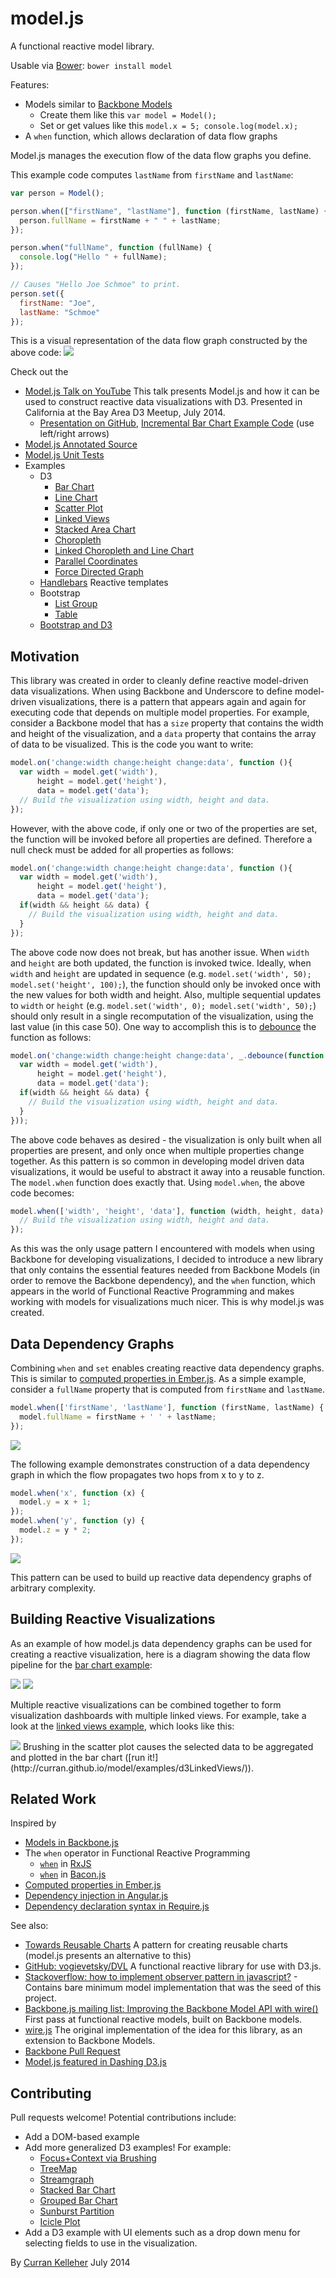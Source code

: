 model.js
========

A functional reactive model library.

Usable via [Bower](http://bower.io/): `bower install model`

Features:

 * Models similar to [Backbone Models](http://backbonejs.org/#Model)
   * Create them like this `var model = Model();`
   * Set or get values like this `model.x = 5; console.log(model.x);`
 * A `when` function, which allows declaration of data flow graphs

Model.js manages the execution flow of the data flow graphs you define.

This example code computes `lastName` from `firstName` and `lastName`:
```javascript
var person = Model();

person.when(["firstName", "lastName"], function (firstName, lastName) {
  person.fullName = firstName + " " + lastName;
});

person.when("fullName", function (fullName) {
  console.log("Hello " + fullName);
});

// Causes "Hello Joe Schmoe" to print.
person.set({
  firstName: "Joe",
  lastName: "Schmoe"
});
```

This is a visual representation of the data flow graph constructed by the above code:
<img src="http://curran.github.io/model/images/computedProperty.png">

Check out the

 * [Model.js Talk on YouTube](https://www.youtube.com/watch?v=TpZqVAtQs94) This talk presents Model.js and how it can be used to construct reactive data visualizations with D3. Presented in California at the Bay Area D3 Meetup, July 2014.
   * [Presentation on GitHub](https://github.com/curran/screencasts/tree/gh-pages/reactiveDataVis), [Incremental Bar Chart Example Code](http://curran.github.io/screencasts/reactiveDataVis/examples/viewer/index.html#/) (use left/right arrows)
 * [Model.js Annotated Source](http://curran.github.io/model/docs/model.html)
 * [Model.js Unit Tests](http://curran.github.io/model/docs/ModelTests.html)
 * Examples
   * D3
     * [Bar Chart](https://github.com/curran/model/tree/gh-pages/examples/d3BarChart)
     * [Line Chart](https://github.com/curran/model/tree/gh-pages/examples/d3LineChart)
     * [Scatter Plot](https://github.com/curran/model/tree/gh-pages/examples/d3ScatterPlot)
     * [Linked Views](https://github.com/curran/model/tree/gh-pages/examples/d3LinkedViews)
     * [Stacked Area Chart](https://github.com/curran/model/tree/gh-pages/examples/d3StackedArea)
     * [Choropleth](https://github.com/curran/model/tree/gh-pages/examples/d3Choropleth)
     * [Linked Choropleth and Line Chart](https://github.com/curran/model/tree/gh-pages/examples/d3LinkedChoropleth)
     * [Parallel Coordinates](https://github.com/curran/model/tree/gh-pages/examples/d3ParallelCoordinates)
     * [Force Directed Graph](https://github.com/curran/model/tree/gh-pages/examples/d3ForceDirectedGraph)
   * [Handlebars](https://github.com/curran/model/tree/gh-pages/examples/handlebars) Reactive templates
   * Bootstrap
     * [List Group](https://github.com/curran/model/tree/gh-pages/examples/bootstrapListGroup)
     * [Table](https://github.com/curran/model/tree/gh-pages/examples/bootstrapTable)
   * [Bootstrap and D3](https://github.com/curran/model/tree/gh-pages/examples/d3Bootstrap)

## Motivation

This library was created in order to cleanly define reactive model-driven data visualizations. When using Backbone and Underscore to define model-driven visualizations, there is a pattern that appears again and again for executing code that depends on multiple model properties. For example, consider a Backbone model that has a `size` property that contains the width and height of the visualization, and a `data` property that contains the array of data to be visualized. This is the code you want to write:

```javascript
model.on('change:width change:height change:data', function (){
  var width = model.get('width'),
      height = model.get('height'),
      data = model.get('data');
  // Build the visualization using width, height and data.
});
```

However, with the above code, if only one or two of the properties are set, the function will be invoked before all properties are defined. Therefore a null check must be added for all properties as follows:

```javascript
model.on('change:width change:height change:data', function (){
  var width = model.get('width'),
      height = model.get('height'),
      data = model.get('data');
  if(width && height && data) {
    // Build the visualization using width, height and data.
  }
});
```

The above code now does not break, but has another issue. When `width` and `height` are both updated, the function is invoked twice. Ideally, when `width` and `height` are updated in sequence (e.g. `model.set('width', 50); model.set('height', 100);`), the function should only be invoked once with the new values for both width and height. Also, multiple sequential updates to `width` or `height` (e.g. `model.set('width', 0); model.set('width', 50);`) should only result in a single recomputation of the visualization, using the last value (in this case 50). One way to accomplish this is to [debounce](http://underscorejs.org/#debounce) the function as follows:

```javascript
model.on('change:width change:height change:data', _.debounce(function (){
  var width = model.get('width'),
      height = model.get('height'),
      data = model.get('data');
  if(width && height && data) {
    // Build the visualization using width, height and data.
  }
}));
```

The above code behaves as desired - the visualization is only built when all properties are present, and only once when multiple properties change together. As this pattern is so common in developing model driven data visualizations, it would be useful to abstract it away into a reusable function. The `model.when` function does exactly that. Using `model.when`, the above code becomes:

```javascript
model.when(['width', 'height', 'data'], function (width, height, data) {
  // Build the visualization using width, height and data.
});
```

As this was the only usage pattern I encountered with models when using Backbone for developing visualizations, I decided to introduce a new library that only contains the essential features needed from Backbone Models (in order to remove the Backbone dependency), and the `when` function, which appears in the world of Functional Reactive Programming and makes working with models for visualizations much nicer. This is why model.js was created.

## Data Dependency Graphs

Combining `when` and `set` enables creating reactive data dependency graphs. This is similar to [computed properties in Ember.js](http://emberjs.com/guides/object-model/computed-properties/). As a simple example, consider a `fullName` property that is computed from `firstName` and `lastName`.

```javascript
model.when(['firstName', 'lastName'], function (firstName, lastName) {
  model.fullName = firstName + ' ' + lastName;
});
```

<img src="http://curran.github.io/model/images/computedProperty.png">

The following example demonstrates construction of a data dependency graph in which the flow propagates two hops from x to y to z.
```javascript
model.when('x', function (x) {
  model.y = x + 1;
});
model.when('y', function (y) {
  model.z = y * 2;
});
```

<img src="http://curran.github.io/model/images/dependencyGraph.png">

This pattern can be used to build up reactive data dependency graphs of arbitrary complexity. 

## Building Reactive Visualizations

As an example of how model.js data dependency graphs can be used for creating a reactive visualization, here is a diagram showing the data flow pipeline for the [bar chart example](https://github.com/curran/model/tree/gh-pages/examples/d3BarChart):

<img src="http://curran.github.io/model/images/barChart.png">
<img src="http://curran.github.io/model/images/barChartFlow.png">

Multiple reactive visualizations can be combined together to form visualization dashboards with multiple linked views. For example, take a look at the [linked views example](https://github.com/curran/model/tree/gh-pages/examples/d3LinkedViews), which looks like this:

<img src="http://curran.github.io/model/images/linkedViews.png">
Brushing in the scatter plot causes the selected data to be aggregated and plotted in the bar chart ([run it!](http://curran.github.io/model/examples/d3LinkedViews/)).

## Related Work

Inspired by

  * [Models in Backbone.js](http://backbonejs.org/#Model)
  * The `when` operator in Functional Reactive Programming
    * [`when`](https://github.com/Reactive-Extensions/RxJS/blob/master/doc/api/core/observable.md#rxobservablewhenargs) in [RxJS](http://reactive-extensions.github.io/RxJS/)
    * [`when`](https://github.com/baconjs/bacon.js/tree/master#bacon-when) in [Bacon.js](https://github.com/baconjs/bacon.js/tree/master)
  * [Computed properties in Ember.js](http://emberjs.com/guides/object-model/computed-properties/)
  * [Dependency injection in Angular.js](http://docs.angularjs.org/guide/di)
  * [Dependency declaration syntax in Require.js](http://requirejs.org/docs/api.html#defdep)

See also:

 * [Towards Reusable Charts](http://bost.ocks.org/mike/chart/) A pattern for creating reusable charts (model.js presents an alternative to this)
 * [GitHub: vogievetsky/DVL](https://github.com/vogievetsky/DVL) A functional reactive library for use with D3.js.
 * [Stackoverflow: how to implement observer pattern in javascript?](http://stackoverflow.com/questions/12308246/how-to-implement-observer-pattern-in-javascript) - Contains bare minimum model implementation that was the seed of this project.
 * [Backbone.js mailing list: Improving the Backbone Model API with wire()](https://groups.google.com/forum/#!searchin/backbonejs/wire/backbonejs/CnFLHg-d0uk/lIJ8wYxSiTEJ) First pass at functional reactive models, built on Backbone models.
 * [wire.js](https://github.com/curran/phd/blob/dac07e2e8c38da7343645d7a07ec17a762120ea0/prototype/src/wire.js) The original implementation of the idea for this library, as an extension to Backbone Models.
 * [Backbone Pull Request](https://github.com/jashkenas/backbone/pull/3135)
 * [Model.js featured in Dashing D3.js](https://www.dashingd3js.com/data-visualization-and-d3-newsletter/data-visualization-and-d3-newsletter-issue-75)

## Contributing

Pull requests welcome! Potential contributions include:

 * Add a DOM-based example
 * Add more generalized D3 examples! For example:
   * [Focus+Context via Brushing](http://bl.ocks.org/mbostock/1667367)
   * [TreeMap](http://bl.ocks.org/mbostock/4063582)
   * [Streamgraph](http://bl.ocks.org/mbostock/4060954)
   * [Stacked Bar Chart](http://bl.ocks.org/mbostock/3886208)
   * [Grouped Bar Chart](http://bl.ocks.org/mbostock/3887051)
   * [Sunburst Partition](http://bl.ocks.org/mbostock/4063423)
   * [Icicle Plot](http://mbostock.github.io/d3/talk/20111018/partition.html)
 * Add a D3 example with UI elements such as a drop down menu for selecting fields to use in the visualization.

By [Curran Kelleher](https://github.com/curran/portfolio) July 2014

